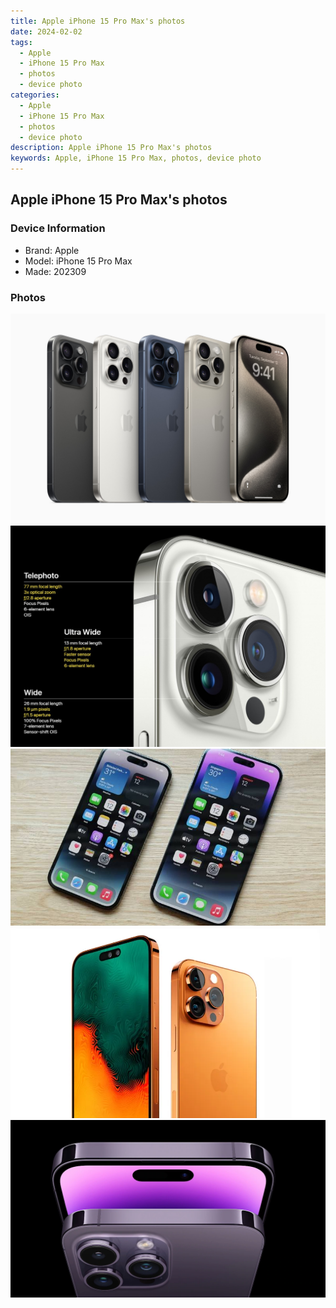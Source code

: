 ```yaml
---
title: Apple iPhone 15 Pro Max's photos
date: 2024-02-02
tags: 
  - Apple
  - iPhone 15 Pro Max
  - photos
  - device photo
categories: 
  - Apple
  - iPhone 15 Pro Max
  - photos
  - device photo
description: Apple iPhone 15 Pro Max's photos
keywords: Apple, iPhone 15 Pro Max, photos, device photo
---
```


## Apple iPhone 15 Pro Max's photos

### Device Information

- Brand: Apple
- Model: iPhone 15 Pro Max
- Made: 202309

### Photos

![/images/best-assets/devices/apple/apple-iphone-15-pro-max/1.jpg](/images/best-assets/devices/apple/apple-iphone-15-pro-max/1.jpg)
![/images/best-assets/devices/apple/apple-iphone-15-pro-max/2.jpg](/images/best-assets/devices/apple/apple-iphone-15-pro-max/2.jpg)
![/images/best-assets/devices/apple/apple-iphone-15-pro-max/3.jpg](/images/best-assets/devices/apple/apple-iphone-15-pro-max/3.jpg)
![/images/best-assets/devices/apple/apple-iphone-15-pro-max/4.jpg](/images/best-assets/devices/apple/apple-iphone-15-pro-max/4.jpg)
![/images/best-assets/devices/apple/apple-iphone-15-pro-max/5.jpg](/images/best-assets/devices/apple/apple-iphone-15-pro-max/5.jpg)

